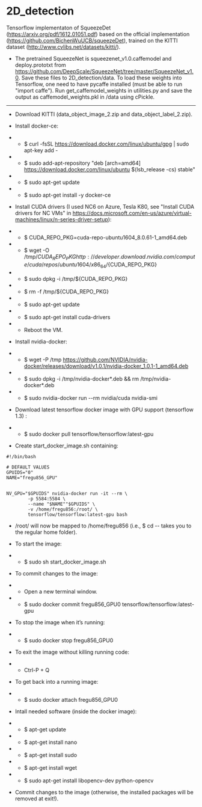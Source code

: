 # 2D_detection

Tensorflow implementaton of SqueezeDet (https://arxiv.org/pdf/1612.01051.pdf) based on the official implementation (https://github.com/BichenWuUCB/squeezeDet), trained on the KITTI dataset (http://www.cvlibs.net/datasets/kitti/).

- The pretrained SqueezeNet is squeezenet_v1.0.caffemodel and deploy.prototxt from https://github.com/DeepScale/SqueezeNet/tree/master/SqueezeNet_v1.0. Save these files to 2D_detection/data. To load these weights into Tensorflow, one need to have pycaffe installed (must be able to run "import caffe"). Run get_caffemodel_weights in utilities.py and save the output as caffemodel_weights.pkl in /data using cPickle.



******


- Download KITTI (data_object_image_2.zip and data_object_label_2.zip).

- Install docker-ce:
- - $ curl -fsSL https://download.docker.com/linux/ubuntu/gpg | sudo apt-key add -
- - $ sudo add-apt-repository "deb [arch=amd64] https://download.docker.com/linux/ubuntu $(lsb_release -cs) stable"
- - $ sudo apt-get update
- - $ sudo apt-get install -y docker-ce

- Install CUDA drivers (I used NC6 on Azure, Tesla K80, see "Install CUDA drivers for NC VMs" in https://docs.microsoft.com/en-us/azure/virtual-machines/linux/n-series-driver-setup):
- - $ CUDA_REPO_PKG=cuda-repo-ubuntu1604_8.0.61-1_amd64.deb
- - $ wget -O /tmp/${CUDA_REPO_PKG} http://developer.download.nvidia.com/compute/cuda/repos/ubuntu1604/x86_64/${CUDA_REPO_PKG} 
- - $ sudo dpkg -i /tmp/${CUDA_REPO_PKG}
- - $ rm -f /tmp/${CUDA_REPO_PKG}
- - $ sudo apt-get update
- - $ sudo apt-get install cuda-drivers
- - Reboot the VM.

- Install nvidia-docker:
- - $ wget -P /tmp https://github.com/NVIDIA/nvidia-docker/releases/download/v1.0.1/nvidia-docker_1.0.1-1_amd64.deb
- - $ sudo dpkg -i /tmp/nvidia-docker*.deb && rm /tmp/nvidia-docker*.deb
- - $ sudo nvidia-docker run --rm nvidia/cuda nvidia-smi

- Download latest tensorflow docker image with GPU support (tensorflow 1.3) :
- - $ sudo docker pull tensorflow/tensorflow:latest-gpu

- Create start_docker_image.sh containing:
```
#!/bin/bash

# DEFAULT VALUES
GPUIDS="0"
NAME="fregu856_GPU"


NV_GPU="$GPUIDS" nvidia-docker run -it --rm \
        -p 5584:5584 \
        --name "$NAME""$GPUIDS" \
        -v /home/fregu856:/root/ \
        tensorflow/tensorflow:latest-gpu bash
```

- /root/ will now be mapped to /home/fregu856 (i.e., $ cd -- takes you to the regular home folder). 

- To start the image:
- - $ sudo sh start_docker_image.sh 
- To commit changes to the image:
- - Open a new terminal window.
- - $ sudo docker commit fregu856_GPU0 tensorflow/tensorflow:latest-gpu
- To stop the image when it’s running:
- - $ sudo docker stop fregu856_GPU0
- To exit the image without killing running code:
- - Ctrl-P + Q
- To get back into a running image:
- - $ sudo docker attach fregu856_GPU0

- Intall needed software (inside the docker image):
- - $ apt-get update
- - $ apt-get install nano
- - $ apt-get install sudo
- - $ apt-get install wget
- - $ sudo apt-get install libopencv-dev python-opencv
- Commit changes to the image (otherwise, the installed packages will be removed at exit!).






